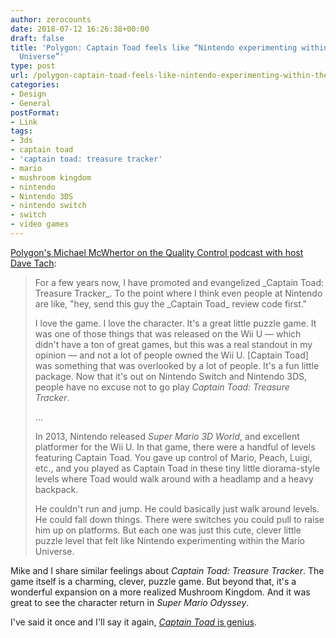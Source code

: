 ```yaml
---
author: zerocounts
date: 2018-07-12 16:26:38+00:00
draft: false
title: 'Polygon: Captain Toad feels like “Nintendo experimenting within the Mario
  Universe”'
type: post
url: /polygon-captain-toad-feels-like-nintendo-experimenting-within-the-mario-universe/
categories:
- Design
- General
postFormat:
- Link
tags:
- 3ds
- captain toad
- 'captain toad: treasure tracker'
- mario
- mushroom kingdom
- nintendo
- Nintendo 3DS
- nintendo switch
- switch
- video games
---
```


[Polygon's Michael McWhertor on the Quality Control podcast with host Dave Tach](https://www.polygon.com/2018/7/11/17562474/captain-toad-treasure-tracker-switch-3ds-podcast-review-quality-control):


<blockquote>For a few years now, I have promoted and evangelized _Captain Toad: Treasure Tracker_. To the point where I think even people at Nintendo are like, "hey, send this guy the _Captain Toad_ review code first."

I love the game. I love the character. It's a great little puzzle game. It was one of those things that was released on the Wii U — which didn't have a ton of great games, but this was a real standout in my opinion — and not a lot of people owned the Wii U. [Captain Toad] was something that was overlooked by a lot of people. It's a fun little package. Now that it's out on Nintendo Switch and Nintendo 3DS, people have no excuse not to go play _Captain Toad: Treasure Tracker_.

...

In 2013, Nintendo released _Super Mario 3D World_, and excellent platformer for the Wii U. In that game, there were a handful of levels featuring Captain Toad. You gave up control of Mario, Peach, Luigi, etc., and you played as Captain Toad in these tiny little diorama-style levels where Toad would walk around with a headlamp and a heavy backpack.

He couldn't run and jump. He could basically just walk around levels. He could fall down things. There were switches you could pull to raise him up on platforms. But each one was just this cute, clever little puzzle level that felt like Nintendo experimenting within the Mario Universe.

</blockquote>

Mike and I share similar feelings about _Captain Toad: Treasure Tracker_. The game itself is a charming, clever, puzzle game. But beyond that, it's a wonderful expansion on a more realized Mushroom Kingdom. And it was great to see the character return in _Super Mario Odyssey_.

I've said it once and I'll say it again, [_Captain Toad_](https://www.zerocounts.net/2014/10/11/captain-toad-is-genius/)[ is genius](https://www.zerocounts.net/2014/10/11/captain-toad-is-genius/).
